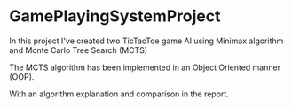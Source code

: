 # GamePlayingSystemProject

In this project I've created two TicTacToe game AI using Minimax algorithm and Monte Carlo Tree Search (MCTS)

The MCTS algorithm has been implemented in an Object Oriented manner (OOP).

With an algorithm explanation and comparison in the report.
